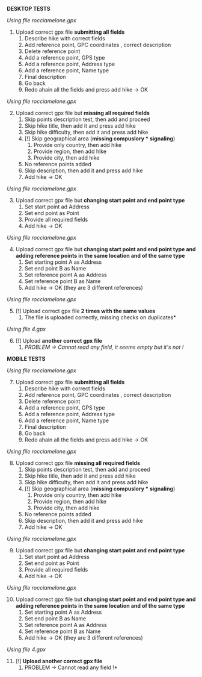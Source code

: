 **DESKTOP TESTS**

*Using file rocciamelone.gpx*
1) Upload correct gpx file **submitting all fields**
   1) Describe hike with correct fields
   2) Add reference point, GPC coordinates , correct description
   3) Delete reference point 
   4) Add a reference point, GPS type
   5) Add a reference point, Address type
   6) Add a reference point, Name type
   7) Final description 
   8) Go back 
   9) Redo ahain all the fields and press add hike -> OK

*Using file rocciamelone.gpx*

2) Upload correct gpx file but **missing all required fields**
   1) Skip points description test, then add and proceed
   2) Skip hike title, then add it and press add hike
   3) Skip hike difficulty, then add it and press add hike
   4) [!] Skip geographical area (**missing compuslory * signaling**)
      1) Provide only country, then add hike
      2) Provide region, then add hike
      3) Provide city, then add hike
   5) No reference points added
   6) Skip description, then add it and press add hike
   7) Add hike -> OK

*Using file rocciamelone.gpx*

3) Upload correct gpx file but **changing start point and end point type**
   1) Set start point ad Address
   2) Set end point as Point 
   3) Provide all required fields
   4) Add hike -> OK 

*Using file rocciamelone.gpx*

4) Upload correct gpx file but **changing start point and end point type and adding reference points in the same location and of the same type** 
   1) Set starting point A as Address
   2) Set end point B as Name
   3) Set reference point A as Address
   4) Set reference point B as Name 
   5) Add hike -> OK (they are 3 different references)

*Using file rocciamelone.gpx*

5) [!] Upload correct gpx file **2 times with the same values** 
   1) The file is uploaded correctly, missing checks on duplicates*

*Using file 4.gpx*

6) [!] Upload **another correct gpx file** 
   1) *PROBLEM -> Cannot read any field, it seems empty but it's not !*

**MOBILE TESTS**

*Using file rocciamelone.gpx*

7) Upload correct gpx file **submitting all fields**
   1) Describe hike with correct fields
   2) Add reference point, GPC coordinates , correct description
   3) Delete reference point 
   4) Add a reference point, GPS type
   5) Add a reference point, Address type
   6) Add a reference point, Name type
   7) Final description 
   8) Go back 
   9) Redo ahain all the fields and press add hike -> OK

*Using file rocciamelone.gpx*

8) Upload correct gpx file **missing all required fields**
   1) Skip points description test, then add and proceed
   2) Skip hike title, then add it and press add hike
   3) Skip hike difficulty, then add it and press add hike
   4) [!] Skip geographical area (**missing compuslory * signaling**)
      1) Provide only country, then add hike
      2) Provide region, then add hike
      3) Provide city, then add hike
   5) No reference points added
   6) Skip description, then add it and press add hike
   7) Add hike -> OK

*Using file rocciamelone.gpx*

9) Upload correct gpx file but **changing start point and end point type**
   1) Set start point ad Address
   2) Set end point as Point 
   3) Provide all required fields
   4) Add hike -> OK 

*Using file rocciamelone.gpx*

10) Upload correct gpx file but **changing start point and end point type and adding reference points in the same location and of the same type** 
    1) Set starting point A as Address
    2) Set end point B as Name
    3) Set reference point A as Address
    4) Set reference point B as Name 
    5) Add hike -> OK (they are 3 different references)


*Using file 4.gpx*

11) [!] **Upload another correct gpx file** 
    1)  PROBLEM -> Cannot read any field !*